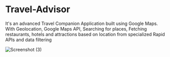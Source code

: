 # Travel-Advisor

 It's an advanced Travel Companion Application built using Google Maps. With Geolocation, Google Maps API, Searching for places, Fetching restaurants, hotels and attractions based on location from specialized Rapid APIs and data filtering 


![Screenshot (3)](https://user-images.githubusercontent.com/96579866/168046032-5ea69c58-df30-4d21-a7e9-634fbc5be72c.png)
